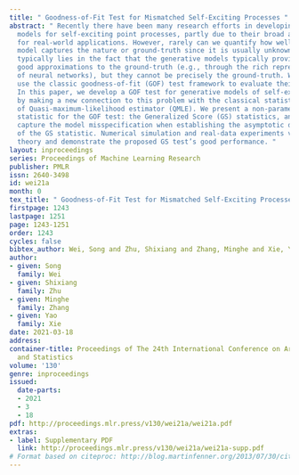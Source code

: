 ```yaml
---
title: " Goodness-of-Fit Test for Mismatched Self-Exciting Processes "
abstract: " Recently there have been many research efforts in developing generative
  models for self-exciting point processes, partly due to their broad applicability
  for real-world applications. However, rarely can we quantify how well the generative
  model captures the nature or ground-truth since it is usually unknown. The challenge
  typically lies in the fact that the generative models typically provide, at most,
  good approximations to the ground-truth (e.g., through the rich representative power
  of neural networks), but they cannot be precisely the ground-truth. We thus cannot
  use the classic goodness-of-fit (GOF) test framework to evaluate their performance.
  In this paper, we develop a GOF test for generative models of self-exciting processes
  by making a new connection to this problem with the classical statistical theory
  of Quasi-maximum-likelihood estimator (QMLE). We present a non-parametric self-normalizing
  statistic for the GOF test: the Generalized Score (GS) statistics, and explicitly
  capture the model misspecification when establishing the asymptotic distribution
  of the GS statistic. Numerical simulation and real-data experiments validate our
  theory and demonstrate the proposed GS test’s good performance. "
layout: inproceedings
series: Proceedings of Machine Learning Research
publisher: PMLR
issn: 2640-3498
id: wei21a
month: 0
tex_title: " Goodness-of-Fit Test for Mismatched Self-Exciting Processes "
firstpage: 1243
lastpage: 1251
page: 1243-1251
order: 1243
cycles: false
bibtex_author: Wei, Song and Zhu, Shixiang and Zhang, Minghe and Xie, Yao
author:
- given: Song
  family: Wei
- given: Shixiang
  family: Zhu
- given: Minghe
  family: Zhang
- given: Yao
  family: Xie
date: 2021-03-18
address:
container-title: Proceedings of The 24th International Conference on Artificial Intelligence
  and Statistics
volume: '130'
genre: inproceedings
issued:
  date-parts:
  - 2021
  - 3
  - 18
pdf: http://proceedings.mlr.press/v130/wei21a/wei21a.pdf
extras:
- label: Supplementary PDF
  link: http://proceedings.mlr.press/v130/wei21a/wei21a-supp.pdf
# Format based on citeproc: http://blog.martinfenner.org/2013/07/30/citeproc-yaml-for-bibliographies/
---
```

